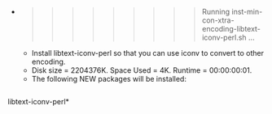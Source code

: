 * >>>>>>>>> Running inst-min-con-xtra-encoding-libtext-iconv-perl.sh ...
  * Install libtext-iconv-perl so that you can use iconv to convert to other encoding.
  * Disk size = 2204376K. Space Used = 4K. Runtime = 00:00:00:01.
  * The following NEW packages will be installed:
  ```bash
libtext-iconv-perl*
  ```
